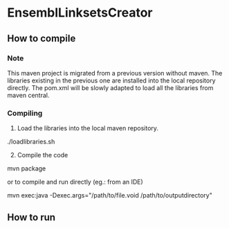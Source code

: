 # EnsemblLinksetsCreator

## How to compile

### Note

This maven project is migrated from a previous version without maven.
The libraries existing in the previous one are installed into the local repository directly.
The pom.xml will be slowly adapted to load all the libraries from maven central.

### Compiling

1. Load the libraries into the local maven repository.

./loadlibraries.sh

2. Compile the code

mvn package

or to compile and run directly (eg.: from an IDE)

mvn exec:java -Dexec.args="/path/to/file.void /path/to/outputdirectory"

## How to run



